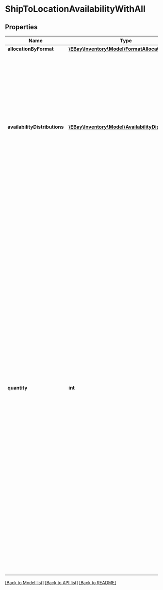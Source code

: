# ShipToLocationAvailabilityWithAll

## Properties
Name | Type | Description | Notes
------------ | ------------- | ------------- | -------------
**allocationByFormat** | [**\EBay\Inventory\Model\FormatAllocation**](FormatAllocation.md) |  | [optional] 
**availabilityDistributions** | [**\EBay\Inventory\Model\AvailabilityDistribution[]**](AvailabilityDistribution.md) | This container is used to set the available quantity of the inventory item at one or more warehouse locations.&lt;br /&gt;&lt;br /&gt; This container will be returned if the available quantity is set for one or more inventory locations. | [optional] 
**quantity** | **int** | This container is used to set the total &#x27;ship-to-home&#x27; quantity of the inventory item that will be available for purchase through one or more published offers. This container is not immediately required, but &#x27;ship-to-home&#x27; quantity must be set before an offer of the inventory item can be published.&lt;br/&gt;&lt;br/&gt;If an existing inventory item is being updated, and the &#x27;ship-to-home&#x27; quantity already exists for the inventory item record, this container should be included again, even if the value is not changing, or the available quantity data will be lost. | [optional] 

[[Back to Model list]](../../README.md#documentation-for-models) [[Back to API list]](../../README.md#documentation-for-api-endpoints) [[Back to README]](../../README.md)

